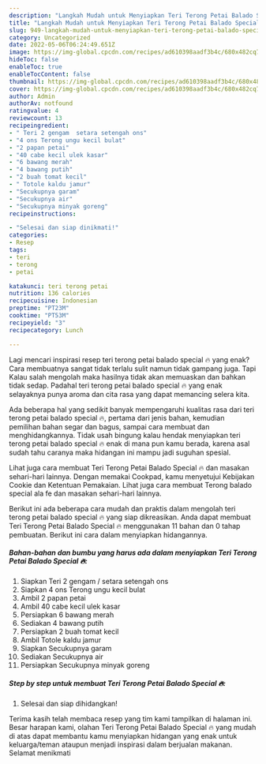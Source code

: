 ```yaml
---
description: "Langkah Mudah untuk Menyiapkan Teri Terong Petai Balado Special 🔥 yang Menggugah Selera"
title: "Langkah Mudah untuk Menyiapkan Teri Terong Petai Balado Special 🔥 yang Menggugah Selera"
slug: 949-langkah-mudah-untuk-menyiapkan-teri-terong-petai-balado-special-yang-menggugah-selera
category: Uncategorized
date: 2022-05-06T06:24:49.651Z
image: https://img-global.cpcdn.com/recipes/ad610398aadf3b4c/680x482cq70/teri-terong-petai-balado-special-foto-resep-utama.jpg
hideToc: false
enableToc: true
enableTocContent: false
thumbnail: https://img-global.cpcdn.com/recipes/ad610398aadf3b4c/680x482cq70/teri-terong-petai-balado-special-foto-resep-utama.jpg
cover: https://img-global.cpcdn.com/recipes/ad610398aadf3b4c/680x482cq70/teri-terong-petai-balado-special-foto-resep-utama.jpg
author: Admin
authorAv: notfound
ratingvalue: 4
reviewcount: 13
recipeingredient:
- " Teri 2 gengam  setara setengah ons"
- "4 ons Terong ungu kecil bulat"
- "2 papan petai"
- "40 cabe kecil ulek kasar"
- "6 bawang merah"
- "4 bawang putih"
- "2 buah tomat kecil"
- " Totole kaldu jamur"
- "Secukupnya garam"
- "Secukupnya air"
- "Secukupnya minyak goreng"
recipeinstructions:

- "Selesai dan siap dinikmati!"
categories:
- Resep
tags:
- teri
- terong
- petai

katakunci: teri terong petai 
nutrition: 136 calories
recipecuisine: Indonesian
preptime: "PT23M"
cooktime: "PT53M"
recipeyield: "3"
recipecategory: Lunch

---
```



Lagi mencari inspirasi resep teri terong petai balado special 🔥 yang enak? Cara membuatnya sangat tidak terlalu sulit namun tidak gampang juga. Tapi Kalau salah mengolah maka hasilnya tidak akan memuaskan dan bahkan tidak sedap. Padahal teri terong petai balado special 🔥 yang enak selayaknya punya aroma dan cita rasa yang dapat memancing selera kita.


Ada beberapa hal yang sedikit banyak mempengaruhi kualitas rasa dari teri terong petai balado special 🔥, pertama dari jenis bahan, kemudian pemilihan bahan segar dan bagus, sampai cara membuat dan menghidangkannya. Tidak usah bingung kalau hendak menyiapkan teri terong petai balado special 🔥 enak di mana pun kamu berada, karena asal sudah tahu caranya maka hidangan ini mampu jadi suguhan spesial.

Lihat juga cara membuat Teri Terong Petai Balado Special 🔥 dan masakan sehari-hari lainnya. Dengan memakai Cookpad, kamu menyetujui Kebijakan Cookie dan Ketentuan Pemakaian. Lihat juga cara membuat Terong balado special ala fe dan masakan sehari-hari lainnya.


Berikut ini ada beberapa cara mudah dan praktis dalam mengolah teri terong petai balado special 🔥 yang siap dikreasikan. Anda dapat membuat Teri Terong Petai Balado Special 🔥 menggunakan 11 bahan dan 0 tahap pembuatan. Berikut ini cara dalam menyiapkan hidangannya.

<!--inarticleads1-->

##### Bahan-bahan dan bumbu yang harus ada dalam menyiapkan Teri Terong Petai Balado Special 🔥:

1. Siapkan  Teri 2 gengam / setara setengah ons
1. Siapkan 4 ons Terong ungu kecil bulat
1. Ambil 2 papan petai
1. Ambil 40 cabe kecil ulek kasar
1. Persiapkan 6 bawang merah
1. Sediakan 4 bawang putih
1. Persiapkan 2 buah tomat kecil
1. Ambil  Totole kaldu jamur
1. Siapkan Secukupnya garam
1. Sediakan Secukupnya air
1. Persiapkan Secukupnya minyak goreng




<!--inarticleads2-->

##### Step by step untuk membuat Teri Terong Petai Balado Special 🔥:


1. Selesai dan siap dihidangkan!



Terima kasih telah membaca resep yang tim kami tampilkan di halaman ini. Besar harapan kami, olahan Teri Terong Petai Balado Special 🔥 yang mudah di atas dapat membantu kamu menyiapkan hidangan yang enak untuk keluarga/teman ataupun menjadi inspirasi dalam berjualan makanan. Selamat menikmati
